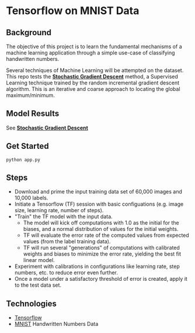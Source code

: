 # Tensorflow on MNIST Data

## Background
The objective of this project is to learn the fundamental mechanisms of a machine learning application through a simple use-case of classifying handwritten numbers.

Several techniques of Machine Learning will be attempted on the dataset. This repo tests the **[Stochastic Gradient Descent](https://en.wikipedia.org/wiki/Stochastic_gradient_descent)** method, a Supervised Learning technique trained by the random incremental gradient descent algorithm. This is an iterative and coarse approach to locating the global maximum/minimum.

## Model Results
See **[Stochastic Gradient Descent](Evaluations.md)**

## Get Started
```
python app.py
```

## Steps
- Download and prime the input training data set of 60,000 images and 10,000 labels.
- Initiate a Tensorflow (TF) session with basic configuations (e.g. image size, learning rate, number of steps).
- "Train" the TF model with the input data.
  - The model will kick off computations with 1.0 as the initial for the biases, and a normal distribution of values for the initial weights.
  - TF will evaluate the error rate of the computed values from expected values (from the label training data).
  - TF will run several "generations" of computations with calibrated weights and biases to minimize the error rate, yielding the best fit linear model.
- Experiment with calibrations in configurations like learning rate, step numbers, etc. to reduce error even further.
- Once a model under a satisfactory threshold of error is created, apply it to the test data set.

## Technologies
- [Tensorflow](https://www.tensorflow.org/)
- [MNIST](http://yann.lecun.com/exdb/mnist/) Handwritten Numbers Data

